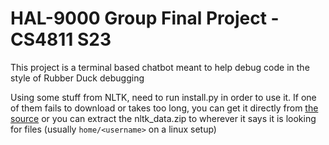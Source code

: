 # HAL-9000 Group Final Project - CS4811 S23

This project is a terminal based chatbot meant to help debug code in the style of Rubber Duck debugging

Using some stuff from NLTK, need to run install.py in order to use it.
If one of them fails to download or takes too long, you can get it directly from [the source](https://www.nltk.org/nltk_data/)
or you can extract the nltk_data.zip to wherever it says it is looking for files (usually ```home/<username>``` on a linux setup)
